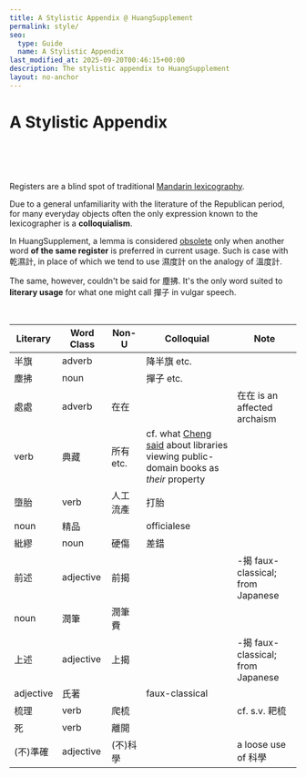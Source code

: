 ```yaml
---
title: A Stylistic Appendix @ HuangSupplement
permalink: style/
seo:
  type: Guide
  name: A Stylistic Appendix
last_modified_at: 2025-09-20T00:46:15+00:00
description: The stylistic appendix to HuangSupplement
layout: no-anchor
---
```

# A Stylistic Appendix
&nbsp;  
&nbsp;  
&nbsp;  
&nbsp;  
Registers are a blind spot of traditional [Mandarin lexicography](https://t18d.github.io/HuangSupplement/tally/).

Due to a general unfamiliarity with the literature of the Republican period, for many everyday objects often the only expression known to the lexicographer is a **colloquialism**.

In HuangSupplement, a lemma is considered [obsolete](https://t18d.github.io/HuangSupplement/obsolete/) only when another word **of the same register** is preferred in current usage. Such is case with 乾濕計, in place of which we tend to use 濕度計 on the analogy of 溫度計.

The same, however, couldn't be said for 塵拂. It's the only word suited to **literary usage** for what one might call 撣子 in vulgar speech.

&nbsp;  
<!-- Anything not in the table must be before this comment. -->

Literary|Word Class|Non-U|Colloquial|Note|
---|---|---|---|---|
半旗|adverb||降半旗 etc.||
塵拂|noun||撣子 etc.||
處處|adverb|在在||在在 is an affected archaism|
|verb|典藏|所有 etc.|cf. what [Cheng said](https://www.shuge.org/shiyi_sui/#:~:text=防御) about libraries viewing public-domain books as _their_ property|
墮胎|verb|人工流產|打胎||
|noun|精品||officialese|
紕繆|noun|硬傷|差錯||
前述|adjective|前揭||-揭 faux-classical; from Japanese|
|noun|潤筆|潤筆費||
上述|adjective|上揭||-揭 faux-classical; from Japanese|
|adjective|氏著||faux-classical|
梳理|verb|爬梳||cf. s.v. 耙梳|
死|verb|離開|||
(不)準確|adjective|(不)科學||a loose use of 科學|
